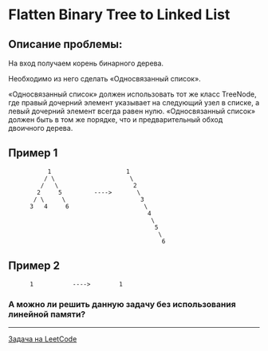 # Flatten Binary Tree to Linked List
## Описание проблемы:

На вход получаем корень бинарного дерева.

Необходимо из него сделать «Односвязанный список».

«Односвязанный список» должен использовать тот же класс TreeNode, где правый дочерний элемент указывает на следующий узел в списке, а левый дочерний элемент всегда равен нулю.
«Односвязанный список» должен быть в том же порядке, что и предварительный обход двоичного дерева.

## Пример 1
```
           1                     1
          / \                     \
         /   \                     2
        2     5         ---->       \
       / \     \                     3
      3   4     6                     \
                                       4
                                        \ 
                                         5
                                          \
                                           6
```

## Пример 2

```
      1           ---->        1
```


### А можно ли решить данную задачу без использования линейной памяти?

---
<a href="https://leetcode.com/problems/flatten-binary-tree-to-linked-list/description/">Задача на LeetCode</a>